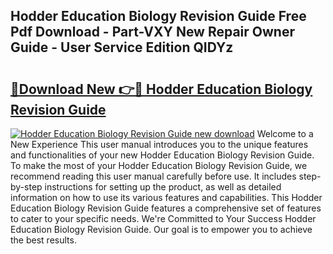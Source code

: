 ## Hodder Education Biology Revision Guide Free Pdf Download - Part-VXY New Repair Owner Guide - User Service Edition QIDYz

# <h2><a href="http://bc7380.oget.top/?id=Hodder+Education+Biology+Revision+Guide">🔗Download New 👉🔴 Hodder Education Biology Revision Guide</a></h2>

[![Hodder Education Biology Revision Guide new download](https://i.imgur.com/5g1atiW.png)](http://bc7380.oget.top/?id=Hodder+Education+Biology+Revision+Guide)
Welcome to a New Experience This user manual introduces you to the unique features and functionalities of your new Hodder Education Biology Revision Guide. To make the most of your Hodder Education Biology Revision Guide, we recommend reading this user manual carefully before use. It includes step-by-step instructions for setting up the product, as well as detailed information on how to use its various features and capabilities. This Hodder Education Biology Revision Guide features a comprehensive set of features to cater to your specific needs. We're Committed to Your Success Hodder Education Biology Revision Guide. Our goal is to empower you to achieve the best results.
